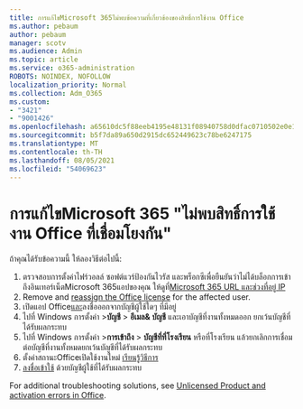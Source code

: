 ```yaml
---
title: การแก้ไขMicrosoft 365ไม่พบข้อความที่เกี่ยวข้องของสิทธิ์การใช้งาน Office
ms.author: pebaum
author: pebaum
manager: scotv
ms.audience: Admin
ms.topic: article
ms.service: o365-administration
ROBOTS: NOINDEX, NOFOLLOW
localization_priority: Normal
ms.collection: Adm_O365
ms.custom:
- "3421"
- "9001426"
ms.openlocfilehash: a65610dc5f88eeb4195e48131f08940758d0dfac0710502e0e15ab5f661c5719
ms.sourcegitcommit: b5f7da89a650d2915dc652449623c78be6247175
ms.translationtype: MT
ms.contentlocale: th-TH
ms.lasthandoff: 08/05/2021
ms.locfileid: "54069623"
---
```

# <a name="fixing-the-microsoft-365-apps-couldnt-find-office-licenses-associated-message"></a>การแก้ไขMicrosoft 365 "ไม่พบสิทธิ์การใช้งาน Office ที่เชื่อมโยงกัน"

ถ้าคุณได้รับข้อความนี้ ให้ลองวิธีต่อไปนี้:

1. ตรวจสอบการตั้งค่าไฟร์วอลล์ ซอฟต์แวร์ป้องกันไวรัส และพร็อกซีเพื่อยืนยันว่าไม่ได้บล็อกการเข้าถึงอินเทอร์เน็ตMicrosoft 365แอปของคุณ ให้ดูที่[Microsoft 365 URL และช่วงที่อยู่ IP](https://docs.microsoft.com/office365/enterprise/urls-and-ip-address-ranges)
2. Remove and [reassign the Office license](https://docs.microsoft.com/microsoft-365/admin/manage/assign-licenses-to-users) for the affected user. 
3. เปิดแอป Office[และ](https://support.office.com/article/5a20dc11-47e9-4b6f-945d-478cb6d92071)ลงชื่อออกจากบัญชีผู้ใช้ใดๆ ที่มีอยู่
4. ไปที่ Windows การตั้งค่า >**บัญชี**  >  **อีเมล& บัญชี** และเอาบัญชีที่งานทั้งหมดออก ยกเว้นบัญชีที่ได้รับผลกระทบ
5. ไปที่ Windows การตั้งค่า >**การเข้าถึง**  >  **บัญชีที่ที่โรงเรียน** หรือที่โรงเรียน แล้วยกเลิกการเชื่อมต่อบัญชีที่งานทั้งหมดยกเว้นบัญชีที่ได้รับผลกระทบ
6. ตั้งค่าสถานะOfficeเปิดใช้งานใหม่ [เรียนรู้วิธีการ](https://docs.microsoft.com/office365/troubleshoot/activation/reset-office-365-proplus-activation-state)
7. [ลงชื่อเข้าใช้](https://support.office.com/article/628ea040-f265-49de-b986-be09c3ebf8a9) ด้วยบัญชีผู้ใช้ที่ได้รับผลกระทบ

For additional troubleshooting solutions, see [Unlicensed Product and activation errors in Office](https://support.office.com/Article/0d23d3c0-c19c-4b2f-9845-5344fedc4380).